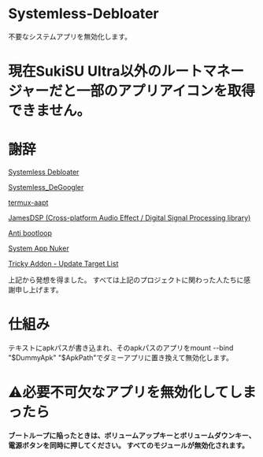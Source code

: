 # Systemless-Debloater
不要なシステムアプリを無効化します。
# 現在SukiSU Ultra以外のルートマネージャーだと一部のアプリアイコンを取得できません。
# 謝辞
[Systemless Debloater](https://github.com/zgfg/SystemlessDebloater)

[Systemless_DeGoogler](https://github.com/Systemless-DeBloaters/Systemless_DeGoogler)

[termux-aapt](https://github.com/rendiix/termux-aapt)

[JamesDSP (Cross-platform Audio Effect / Digital Signal Processing library)](https://github.com/james34602/JamesDSPManager)

[Anti bootloop](https://github.com/Magisk-Modules-Alt-Repo/abootloop/tree/v1.3.4)

[System App Nuker](https://github.com/chisewaguri/systemapp_nuker)

[Tricky Addon - Update Target List](https://github.com/KOWX712/Tricky-Addon-Update-Target-List)

上記から発想を得ました。
すべては上記のプロジェクトに関わった人たちに感謝申し上げます。

# 仕組み
テキストにapkパスが書き込まれ、そのapkパスのアプリをmount --bind "$DummyApk" "$ApkPath"でダミーアプリに置き換えて無効化します。

# ⚠️必要不可欠なアプリを無効化してしまったら
**ブートループに陥ったときは、ボリュームアップキーとボリュームダウンキー、電源ボタンを同時に押してください。
すべてのモジュールが無効化されます。**

